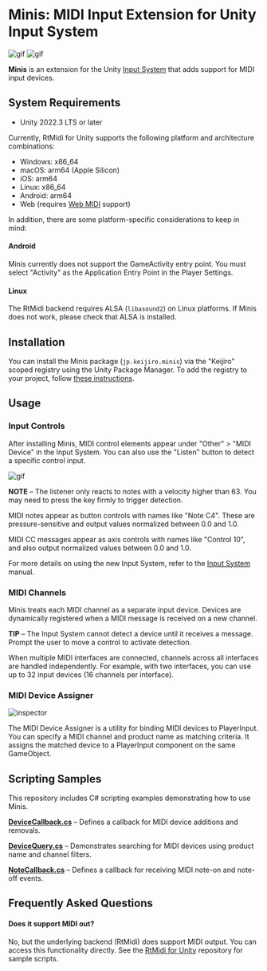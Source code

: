 # Minis: MIDI Input Extension for Unity Input System

![gif](https://github.com/user-attachments/assets/fdbfaeed-5f92-46c8-8a0c-58de1083e494)
![gif](https://github.com/user-attachments/assets/48f86c34-4afe-47a6-ba0d-18e53c9552d6)

**Minis** is an extension for the Unity [Input System] that adds support for
MIDI input devices.

[Input System]:
  https://docs.unity3d.com/Packages/com.unity.inputsystem@latest/

## System Requirements

- Unity 2022.3 LTS or later

Currently, RtMidi for Unity supports the following platform and architecture
combinations:

- Windows: x86_64
- macOS: arm64 (Apple Silicon)
- iOS: arm64
- Linux: x86_64
- Android: arm64
- Web (requires [Web MIDI] support)

[Web MIDI]: https://caniuse.com/midi

In addition, there are some platform-specific considerations to keep in mind:

#### Android

Minis currently does not support the GameActivity entry point. You must select
"Activity" as the Application Entry Point in the Player Settings.

#### Linux

The RtMidi backend requires ALSA (`libasound2`) on Linux platforms. If Minis
does not work, please check that ALSA is installed.

## Installation

You can install the Minis package (`jp.keijiro.minis`) via the "Keijiro" scoped
registry using the Unity Package Manager. To add the registry to your project,
follow [these instructions].

[these instructions]:
  https://gist.github.com/keijiro/f8c7e8ff29bfe63d86b888901b82644c

## Usage

### Input Controls

After installing Minis, MIDI control elements appear under
"Other" > "MIDI Device" in the Input System. You can also use the "Listen"
button to detect a specific control input.

![gif](https://i.imgur.com/nFzQM2M.gif)

**NOTE** – The listener only reacts to notes with a velocity higher than 63.
You may need to press the key firmly to trigger detection.

MIDI notes appear as button controls with names like "Note C4". These are
pressure-sensitive and output values normalized between 0.0 and 1.0.

MIDI CC messages appear as axis controls with names like "Control 10", and also
output normalized values between 0.0 and 1.0.

For more details on using the new Input System, refer to the [Input System]
manual.

### MIDI Channels

Minis treats each MIDI channel as a separate input device. Devices are
dynamically registered when a MIDI message is received on a new channel.

**TIP** – The Input System cannot detect a device until it receives a message.
Prompt the user to move a control to activate detection.

When multiple MIDI interfaces are connected, channels across all interfaces are
handled independently. For example, with two interfaces, you can use up to 32
input devices (16 channels per interface).

### MIDI Device Assigner

![inspector](https://i.imgur.com/xHkTuOgm.jpg)

The MIDI Device Assigner is a utility for binding MIDI devices to PlayerInput.
You can specify a MIDI channel and product name as matching criteria. It
assigns the matched device to a PlayerInput component on the same GameObject.

## Scripting Samples

This repository includes C# scripting examples demonstrating how to use Minis.

[**DeviceCallback.cs**](Assets/Script/DeviceCallback.cs) – Defines a callback
for MIDI device additions and removals.

[**DeviceQuery.cs**](Assets/Script/DeviceQuery.cs) – Demonstrates searching for
MIDI devices using product name and channel filters.

[**NoteCallback.cs**](Assets/Script/NoteCallback.cs) – Defines a callback for
receiving MIDI note-on and note-off events.

## Frequently Asked Questions

#### Does it support MIDI out?

No, but the underlying backend (RtMidi) does support MIDI output. You can
access this functionality directly. See the [RtMidi for Unity] repository for
sample scripts.

[RtMidi for Unity]: https://github.com/keijiro/jp.keijiro.rtmidi
